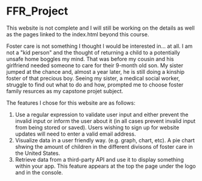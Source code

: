 # FFR_Project
This website is not complete and I will still be working on the details as well as the pages linked to the index.html beyond this course.

Foster care is not something I thought I would be interested in... at all. I am not a "kid person" and the thought of returning a child to a potentially unsafe home boggles my mind. That was before my cousin and his girlfriend needed someone to care for their 9-month old son. My sister jumped at the chance and, almost a year later, he is still doing a kinship foster of that precious boy. Seeing my sister, a medical social worker, struggle to find out what to do and how, prompted me to choose foster family resurces as my capstone projet subject. 

The features I chose for this website are as follows:
1. Use a regular expression to validate user input and either prevent the invalid input or inform the user about it (in all cases prevent invalid input from being stored or saved). Users wishing to sign up for website updates will need to enter a valid email address.
2. Visualize data in a user friendly way. (e.g. graph, chart, etc). A pie chart shwing the amount of children in the different divisons of foster care in the United States.
3. Retrieve data from a third-party API and use it to display something within your app. This feature appears at the top  the page under the logo and in the console.

